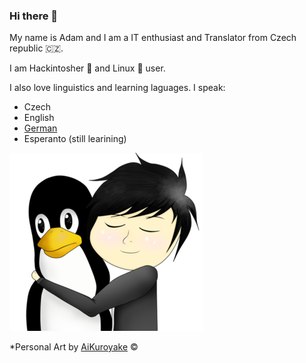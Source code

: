 ### Hi there 👋

My name is Adam and I am a IT enthusiast and Translator from Czech republic 🇨🇿.

I am Hackintosher 🍏 and Linux 🐧 user.

I also love linguistics and learning laguages. I speak:

* Czech
* English
* [German](https://github.com/DMNerd/DMNerd/blob/master/GERMAN.md)
* Esperanto (still learining)

![ILoveTux](https://raw.githubusercontent.com/DMNerd/DMNerd/master/lovetux.png)

*Personal Art by [AiKuroyake](https://github.com/AiKuroyake) ©

<!--
**DMNerd/DMNerd** is a ✨ _special_ ✨ repository because its `README.md` (this file) appears on your GitHub profile.

Here are some ideas to get you started:

- 🔭 I’m currently working on ...
- 🌱 I’m currently learning ...
- 👯 I’m looking to collaborate on ...
- 🤔 I’m looking for help with ...
- 💬 Ask me about ...
- 📫 How to reach me: ...
- 😄 Pronouns: ...
- ⚡ Fun fact: ...
-->
